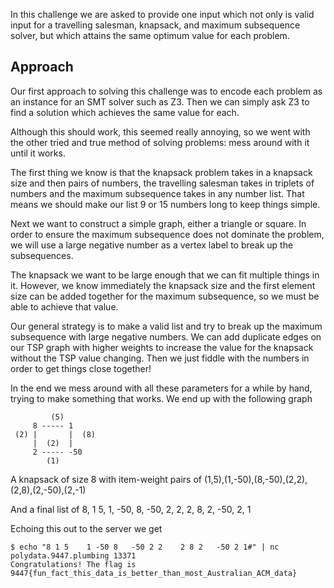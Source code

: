 In this challenge we are asked to provide one input which not only is valid
input for a travelling salesman, knapsack, and maximum subsequence solver, but
which attains the same optimum value for each problem.

Approach
--------------

Our first approach to solving this challenge was to encode each problem as an
instance for an SMT solver such as Z3. Then we can simply ask Z3 to find a
solution which achieves the same value for each.

Although this should work, this seemed really annoying, so we went with the
other tried and true method of solving problems: mess around with it until it
works.

The first thing we know is that the knapsack problem takes in a knapsack size
and then pairs of numbers, the travelling salesman takes in triplets of numbers
and the maximum subsequence takes in any number list. That means we should make
our list 9 or 15 numbers long to keep things simple.

Next we want to construct a simple graph, either a triangle or square. In order
to ensure the maximum subsequence does not dominate the problem, we will use a
large negative number as a vertex label to break up the subsequences.

The knapsack we want to be large enough that we can fit multiple things in it.
However, we know immediately the knapsack size and the first element size can be
added together for the maximum subsequence, so we must be able to achieve that
value. 

Our general strategy is to make a valid list and try to break up the maximum
subsequence with large negative numbers. We can add duplicate edges on our TSP
graph with higher weights to increase the value for the knapsack without the
TSP value changing. Then we just fiddle with the numbers in order to get things
close together!

In the end we mess around with all these parameters for a while by hand, trying
to make something that works. We end up with the following graph

             (5)
         8 ----- 1
     (2) |       |  (8)
         |  (2)  |
         2 ----- -50
            (1)

A knapsack of size 8 with item-weight pairs of (1,5),(1,-50),(8,-50),(2,2),(2,8),(2,-50),(2,-1)

And a final list of 8, 1 5, 1, -50, 8, -50, 2, 2, 2, 8, 2, -50, 2, 1

Echoing this out to the server we get 

    $ echo "8 1 5    1 -50 8   -50 2 2    2 8 2   -50 2 1#" | nc  polydata.9447.plumbing 13371
    Congratulations! The flag is 9447{fun_fact_this_data_is_better_than_most_Australian_ACM_data}

